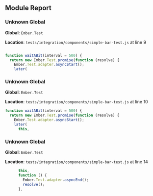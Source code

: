 ## Module Report
### Unknown Global

**Global**: `Ember.Test`

**Location**: `tests/integration/components/simple-bar-test.js` at line 9

```js

function waitABit(interval = 500) {
  return new Ember.Test.promise(function (resolve) {
    Ember.Test.adapter.asyncStart();
    later(
```

### Unknown Global

**Global**: `Ember.Test`

**Location**: `tests/integration/components/simple-bar-test.js` at line 10

```js
function waitABit(interval = 500) {
  return new Ember.Test.promise(function (resolve) {
    Ember.Test.adapter.asyncStart();
    later(
      this,
```

### Unknown Global

**Global**: `Ember.Test`

**Location**: `tests/integration/components/simple-bar-test.js` at line 14

```js
      this,
      function () {
        Ember.Test.adapter.asyncEnd();
        resolve();
      },
```
